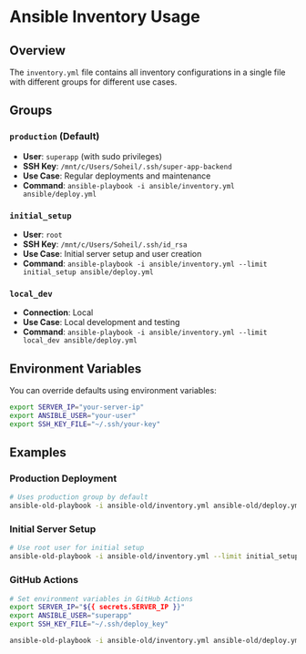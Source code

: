 # Ansible Inventory Usage

## Overview
The `inventory.yml` file contains all inventory configurations in a single file with different groups for different use cases.

## Groups

### `production` (Default)
- **User**: `superapp` (with sudo privileges)
- **SSH Key**: `/mnt/c/Users/Soheil/.ssh/super-app-backend`
- **Use Case**: Regular deployments and maintenance
- **Command**: `ansible-playbook -i ansible/inventory.yml ansible/deploy.yml`

### `initial_setup`
- **User**: `root`
- **SSH Key**: `/mnt/c/Users/Soheil/.ssh/id_rsa`
- **Use Case**: Initial server setup and user creation
- **Command**: `ansible-playbook -i ansible/inventory.yml --limit initial_setup ansible/deploy.yml`

### `local_dev`
- **Connection**: Local
- **Use Case**: Local development and testing
- **Command**: `ansible-playbook -i ansible/inventory.yml --limit local_dev ansible/deploy.yml`

## Environment Variables

You can override defaults using environment variables:

```bash
export SERVER_IP="your-server-ip"
export ANSIBLE_USER="your-user"
export SSH_KEY_FILE="~/.ssh/your-key"
```

## Examples

### Production Deployment
```bash
# Uses production group by default
ansible-old-playbook -i ansible-old/inventory.yml ansible-old/deploy.yml
```

### Initial Server Setup
```bash
# Use root user for initial setup
ansible-old-playbook -i ansible-old/inventory.yml --limit initial_setup ansible-old/deploy.yml
```

### GitHub Actions
```bash
# Set environment variables in GitHub Actions
export SERVER_IP="${{ secrets.SERVER_IP }}"
export ANSIBLE_USER="superapp"
export SSH_KEY_FILE="~/.ssh/deploy_key"

ansible-old-playbook -i ansible-old/inventory.yml ansible-old/deploy.yml
``` 